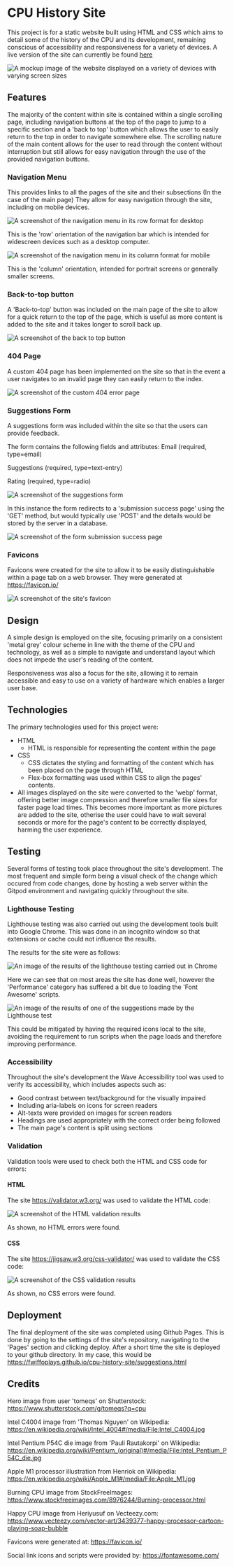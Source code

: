 # CPU History Site

This project is for a static website built using HTML and CSS which aims to detail some of the history of the CPU and its development, remaining conscious of accessibility and responsiveness for a variety of devices.
A live version of the site can currently be found [here](https://fwiffoplays.github.io/cpu-history-site/)

![A mockup image of the website displayed on a variety of devices with varying screen sizes](assets/images/readme/Mockup.webp)

## Features

The majority of the content within site is contained within a single scrolling page, including navigation buttons at the top of the page to jump to a specific section and a 'back to top' button which allows the user to easily return to the top in order to navigate somewhere else. The scrolling nature of the main content allows for the user to read through the content without interruption but still allows for easy navigation through the use of the provided navigation buttons.

### Navigation Menu

This provides links to all the pages of the site and their subsections (In the case of the main page)
They allow for easy navigation through the site, including on mobile devices.

![A screenshot of the navigation menu in its row format for desktop](assets/images/readme/Nav_Bar_Row.webp)

This is the 'row' orientation of the navigation bar which is intended for widescreen devices such as a desktop computer.

![A screenshot of the navigation menu in its column format for mobile](assets/images/readme/Nav_Bar_Column.webp)

This is the 'column' orientation, intended for portrait screens or generally smaller screens.

### Back-to-top button

A 'Back-to-top' button was included on the main page of the site to allow for a quick return to the top of the page, which is useful as more content is added to the site and it takes longer to scroll back up.

![A screenshot of the back to top button](assets/images/readme/Back_To_Top.webp)

### 404 Page

A custom 404 page has been implemented on the site so that in the event a user navigates to an invalid page they can easily return to the index.

![A screenshot of the custom 404 error page](assets/images/readme/404_Image.webp)

### Suggestions Form

A suggestions form was included within the site so that the users can provide feedback.

The form contains the following fields and attributes:
Email (required, type=email)

Suggestions (required, type=text-entry)

Rating (required, type=radio)

![A screenshot of the suggestions form](assets/images/readme/Suggestions_Form.webp)

In this instance the form redirects to a 'submission success page' using the 'GET' method, but would typically use 'POST' and the details would be stored by the server in a database.

![A screenshot of the form submission success page](assets/images/readme/Form_Success.webp)

### Favicons

Favicons were created for the site to allow it to be easily distinguishable within a page tab on a web browser.
They were generated at https://favicon.io/

![A screenshot of the site's favicon](assets/images/readme/Favicons.webp)

## Design

A simple design is employed on the site, focusing primarily on a consistent 'metal grey' colour scheme in line with the theme of the CPU and technology, as well as a simple to navigate and understand layout which does not impede the user's reading of the content.

Responsiveness was also a focus for the site, allowing it to remain accessible and easy to use on a variety of hardware which enables a larger user base.

## Technologies

The primary technologies used for this project were:

- HTML
  - HTML is responsible for representing the content within the page
- CSS
  - CSS dictates the styling and formatting of the content which has been placed on the page through HTML
  - Flex-box formatting was used within CSS to align the pages' contents.
- All images displayed on the site were converted to the 'webp' format, offering better image compression and therefore smaller file sizes for faster page load times. This becomes more important as more pictures are added to the site, otherise the user could have to wait several seconds or more for the page's content to be correctly displayed, harming the user experience.

## Testing

Several forms of testing took place throughout the site's development. The most frequent and simple form being a visual check of the change which occured from code changes, done by hosting a web server within the Gitpod environment and navigating quickly throughout the site.

### Lighthouse Testing

Lighthouse testing was also carried out using the development tools built into Google Chrome. This was done in an incognito window so that extensions or cache could not influence the results.

The results for the site were as follows:

![An image of the results of the lighthouse testing carried out in Chrome](assets/images/readme/Lighthouse_Results_1.webp)

Here we can see that on most areas the site has done well, however the 'Performance' category has suffered a bit due to loading the 'Font Awesome' scripts.

![An image of the results of one of the suggestions made by the Lighthouse test](assets/images/readme/Lighthouse_Results_2.webp)

This could be mitigated by having the required icons local to the site, avoiding the requirement to run scripts when the page loads and therefore improving performance.

### Accessibility

Throughout the site's development the Wave Accessibility tool was used to verify its accessibility, which includes aspects such as:
* Good contrast between text/background for the visually impaired
* Including aria-labels on icons for screen readers
* Alt-texts were provided on images for screen readers
* Headings are used appropriately with the correct order being followed
* The main page's content is split using sections


### Validation

Validation tools were used to check both the HTML and CSS code for errors:

#### HTML

The site https://validator.w3.org/ was used to validate the HTML code:

![A screenshot of the HTML validation results](assets/images/readme/HTML_Validation.webp)

As shown, no HTML errors were found.

#### CSS

The site https://jigsaw.w3.org/css-validator/ was used to validate the CSS code:

![A screenshot of the CSS validation results](assets/images/readme/CSS_Validation.webp)

As shown, no CSS errors were found.

## Deployment

The final deployment of the site was completed using Github Pages. This is done by going to the settings of the site's repository, navigating to the 'Pages' section and clicking deploy. After a short time the site is deployed to your github directory. In my case, this would be 
https://fwiffoplays.github.io/cpu-history-site/suggestions.html

## Credits

Hero image from user 'tomeqs' on Shutterstock: https://www.shutterstock.com/g/tomeqs?q=cpu

Intel C4004 image from 'Thomas Nguyen' on Wikipedia: https://en.wikipedia.org/wiki/Intel_4004#/media/File:Intel_C4004.jpg

Intel Pentium P54C die image from 'Pauli Rautakorpi' on Wikipedia: https://en.wikipedia.org/wiki/Pentium_(original)#/media/File:Intel_Pentium_P54C_die.jpg

Apple M1 processor illustration from Henriok on Wikipedia: https://en.wikipedia.org/wiki/Apple_M1#/media/File:Apple_M1.jpg

Burning CPU image from StockFreeImages: https://www.stockfreeimages.com/8976244/Burning-processor.html

Happy CPU image from Heriyusuf on Vecteezy.com: https://www.vecteezy.com/vector-art/3439377-happy-processor-cartoon-playing-soap-bubble

Favicons were generated at: https://favicon.io/

Social link icons and scripts were provided by: https://fontawesome.com/